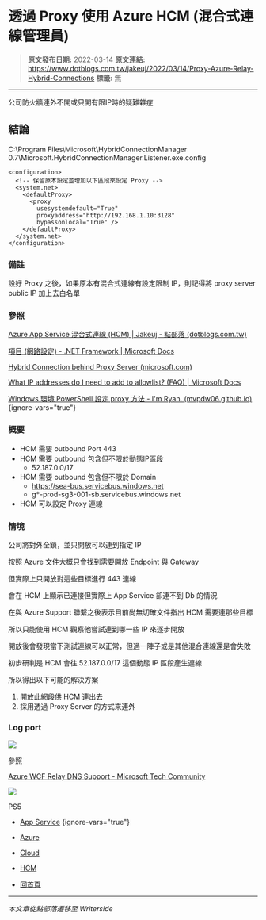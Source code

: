 # 透過 Proxy 使用 Azure HCM (混合式連線管理員)

> **原文發布日期:** 2022-03-14
> **原文連結:** https://www.dotblogs.com.tw/jakeuj/2022/03/14/Proxy-Azure-Relay-Hybrid-Connections
> **標籤:** 無

---

公司防火牆連外不開或只開有限IP時的疑難雜症

## 結論

C:\Program Files\Microsoft\HybridConnectionManager 0.7\Microsoft.HybridConnectionManager.Listener.exe.config

```
<configuration>
  <!-- 保留原本設定並增加以下區段來設定 Proxy -->
  <system.net>
    <defaultProxy>
      <proxy
        usesystemdefault="True"
        proxyaddress="http://192.168.1.10:3128"
        bypassonlocal="True" />
    </defaultProxy>
  </system.net>
</configuration>
```

### 備註

設好 Proxy 之後，如果原本有混合式連線有設定限制 IP，則記得將 proxy server public IP 加上去白名單

### 參照

[Azure App Service 混合式連線 (HCM) | Jakeuj - 點部落 (dotblogs.com.tw)](https://www.dotblogs.com.tw/jakeuj/2021/08/27/Azure-Relay-Hybrid-Connections)

[<defaultProxy> 項目 (網路設定) - .NET Framework | Microsoft Docs](https://docs.microsoft.com/zh-tw/dotnet/framework/configure-apps/file-schema/network/defaultproxy-element-network-settings#example)

[Hybrid Connection behind Proxy Server (microsoft.com)](https://social.msdn.microsoft.com/Forums/azure/en-US/388b266f-2d56-4b41-a6f8-321c77d2a94b/hybrid-connection-behind-proxy-server?forum=servbus)

[What IP addresses do I need to add to allowlist? (FAQ) | Microsoft Docs](https://docs.microsoft.com/en-us/azure/service-bus-messaging/service-bus-faq#what-ip-addresses-do-i-need-to-add-to-allowlist-)

[Windows 環境 PowerShell 設定 proxy 方法 - I'm Ryan. (mvpdw06.github.io)](https://mvpdw06.github.io/Blog/2016/11/14/Windows-%E7%92%B0%E5%A2%83-PowerShell-%E8%A8%AD%E5%AE%9A-proxy-%E6%96%B9%E6%B3%95/)
{ignore-vars="true"}

### 概要

* HCM 需要 outbound Port 443
* HCM 需要 outbound 包含但不限於動態IP區段
  + 52.187.0.0/17
* HCM 需要 outbound 包含但不限於 Domain
  + https://sea-bus.servicebus.windows.net
  + g\*-prod-sg3-001-sb.servicebus.windows.net
* HCM 可以設定 Proxy 連線

### 情境

公司將對外全鎖，並只開放可以連到指定 IP

按照 Azure 文件大概只會找到需要開放 Endpoint 與 Gateway

但實際上只開放對這些目標進行 443 連線

會在 HCM 上顯示已連接但實際上 App Service 卻連不到 Db 的情況

在與 Azure Support 聯繫之後表示目前尚無切確文件指出 HCM 需要連那些目標

所以只能使用 HCM 觀察他嘗試連到哪一些 IP 來逐步開放

開放後會發現當下測試連線可以正常，但過一陣子或是其他混合連線還是會失敗

初步研判是 HCM 會往 52.187.0.0/17 這個動態 IP 區段產生連線

所以得出以下可能的解決方案

1. 開放此網段供 HCM 連出去
2. 採用透過 Proxy Server 的方式來連外

### Log port

![](https://dotblogsfile.blob.core.windows.net/user/jakeuj/4ef224f2-a958-4940-8d7f-b4dc51e99d16/1647241786.png.png)

參照

[Azure WCF Relay DNS Support - Microsoft Tech Community](https://techcommunity.microsoft.com/t5/messaging-on-azure-blog/azure-wcf-relay-dns-support/ba-p/370775)

![](https://card.psnprofiles.com/1/jakeuj.png)

PS5

* [App Service](/jakeuj/Tags?qq=App%20Service)
{ignore-vars="true"}
* [Azure](/jakeuj/Tags?qq=Azure)
* [Cloud](/jakeuj/Tags?qq=Cloud)
* [HCM](/jakeuj/Tags?qq=HCM)

* [回首頁](/jakeuj)

---

*本文章從點部落遷移至 Writerside*
